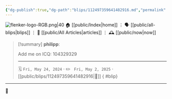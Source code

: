 ```yaml
---
{"dg-publish":true,"dg-path":"blips/112497359641482916.md","permalink":"/blips/112497359641482916/","title":"philipp on mastodon @ 2024-05-24"}
---
```



<div class="transclusion internal-embed is-loaded"><div class="markdown-embed">




![flenker-logo-RGB.png|40](/img/user/attachments/flenker-logo-RGB.png)
🏠 [[public/Index\|home]]  ⋮ 🗣️ [[public/all-blips\|blips]] ⋮  📝 [[public/All Articles\|articles]]  ⋮ 🕰️ [[public/now\|now]]


</div></div>


> [!summary] **philipp**:
>
> Add me on ICQ: 104329329
> - - -
>
> 🗓️ <code>Fri, May 24, 2024</code>  · ✏️ <code> Fri, May 2, 2025</code>  · [[public/blips/112497359641482916\|🔗]]
{ #blip}


- - -

 👾
